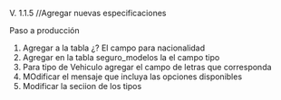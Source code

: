 V. 1.1.5  //Agregar nuevas especificaciones
 
Paso a producción

1.	Agregar a la tabla ¿? El campo para nacionalidad
2.	Agregar en la tabla seguro_modelos la el campo tipo
3.  Para tipo de Vehiculo agregar el campo de letras que corresponda 
4.  MOdificar el mensaje que incluya las opciones disponibles
5. Modificar la seciion de los tipos 
